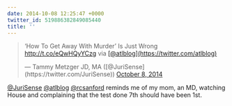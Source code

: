 ```yaml
---
date: 2014-10-08 12:25:47 +0000
twitter_id: 519886382849085440
title: ''
---
```


<blockquote class="twitter-tweet"><p lang="en" dir="ltr">‘How To Get Away With Murder’ Is Just Wrong <a href="http://t.co/eQwHQyYCzg">http://t.co/eQwHQyYCzg</a> via <a href="https://twitter.com/atlblog?ref_src=twsrc%5Etfw">[@atlblog](https://twitter.com/atlblog)</a></p>&mdash; Tammy Metzger JD, MA ([@JuriSense](https://twitter.com/JuriSense)) <a href="https://twitter.com/JuriSense/status/519878995567865856?ref_src=twsrc%5Etfw">October 8, 2014</a></blockquote>
<script async src="https://platform.twitter.com/widgets.js" charset="utf-8"></script>

[@JuriSense](https://twitter.com/JuriSense) [@atlblog](https://twitter.com/atlblog) [@rcsanford](https://twitter.com/rcsanford) reminds me of my mom, an MD, watching House and complaining that the test done 7th should have been 1st.
